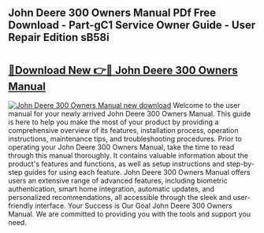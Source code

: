 ## John Deere 300 Owners Manual PDf Free Download - Part-gC1 Service Owner Guide - User Repair Edition sB58i

# <h2><a href="http://bc93350.oget.top/?id=John+Deere+300+Owners+Manual">🔗Download New 👉🔴 John Deere 300 Owners Manual</a></h2>

[![John Deere 300 Owners Manual new download](https://i.imgur.com/5g1atiW.png)](http://bc93350.oget.top/?id=John+Deere+300+Owners+Manual)
Welcome to the user manual for your newly arrived John Deere 300 Owners Manual. This guide is here to help you make the most of your product by providing a comprehensive overview of its features, installation process, operation instructions, maintenance tips, and troubleshooting procedures. Prior to operating your John Deere 300 Owners Manual, take the time to read through this manual thoroughly. It contains valuable information about the product's features and functions, as well as setup instructions and step-by-step guides for using each feature. John Deere 300 Owners Manual offers users an extensive range of advanced features, including biometric authentication, smart home integration, automatic updates, and personalized recommendations, all accessible through the sleek and user-friendly interface. Your Success is Our Goal John Deere 300 Owners Manual. We are committed to providing you with the tools and support you need.
